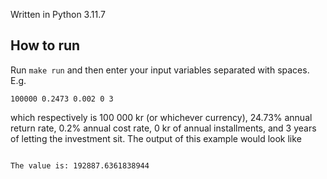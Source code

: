 Written in Python 3.11.7

## How to run
Run `make run` and then enter your input variables separated with spaces. E.g.
```
100000 0.2473 0.002 0 3
```
which respectively is 100 000 kr (or whichever currency), 24.73% annual return rate, 0.2% annual cost rate, 0 kr of annual installments, and 3 years of letting the investment sit. The output of this example would look like
```

The value is: 192887.6361838944

```
